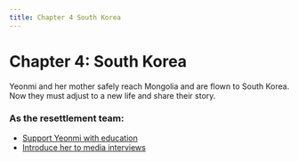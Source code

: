 ```yaml
---
title: Chapter 4 South Korea
---
```


# Chapter 4: South Korea

Yeonmi and her mother safely reach Mongolia and are flown to South Korea. Now they must adjust to a new life and share their story.

### As the resettlement team:
- [Support Yeonmi with education](scenarios/chapter4-support)
- [Introduce her to media interviews](scenarios/chapter4-media)
